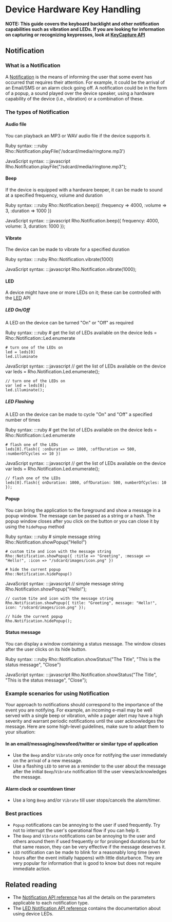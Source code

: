 # Device Hardware Key Handling

**NOTE: This guide covers the keyboard backlight and other notification capabilities such as vibration and LEDs. If you are looking for information on capturing or recognizing keypresses, look at [KeyCapture API](../api/keycapture)**

## Notification

### What is a Notification

A [Notification](../api/Notification) is the means of informing the user that some event has occurred that requires their attention. For example, it could be the arrival of an Email/SMS or an alarm clock going off. A notification could be in the form of a popup, a sound played over the device speaker, using a hardware capability of the device (i.e., vibration) or a combination of these.

### The types of Notification

#### Audio file

You can playback an MP3 or WAV audio file if the device supports it.

Ruby syntax:
    :::ruby
    Rho::Notification.playFile('/sdcard/media/ringtone.mp3')
    
JavaScript syntax:
    :::javascript
    Rho.Notification.playFile("/sdcard/media/ringtone.mp3");

#### Beep

If the device is equipped with a hardware beeper, it can be made to sound at a specified frequency, volume and duration

Ruby syntax:
    :::ruby
    Rho::Notification.beep({ :frequency => 4000, :volume => 3, :duration => 1000 })
    
JavaScript syntax:
    :::javascript
    Rho.Notification.beep({ frequency: 4000, volume: 3, duration: 1000 });

#### Vibrate

The device can be made to vibrate for a specified duration

Ruby syntax:
    :::ruby
    Rho::Notification.vibrate(1000)
    
JavaScript syntax:
    :::javascript
    Rho.Notification.vibrate(1000);

#### LED

A device might have one or more LEDs on it; these can be controlled with the [LED](../api/Notification.Led) API

##### LED On/Off

A LED on the device can be turned "On" or "Off" as required

Ruby syntax:
    :::ruby
    # get the list of LEDs available on the device
    leds = Rho::Notification::Led.enumerate
    
    # turn one of the LEDs on
    led = leds[0]
    led.illuminate
    
JavaScript syntax:
    :::javascript
    // get the list of LEDs available on the device
    var leds = Rho.Notification.Led.enumerate();
    
    // turn one of the LEDs on
    var led = leds[0];
    led.illuminate();

##### LED Flashing

A LED on the device can be made to cycle "On" and "Off" a specified number of times

Ruby syntax:
    :::ruby
    # get the list of LEDs available on the device
    leds = Rho::Notification::Led.enumerate
    
    # flash one of the LEDs
    leds[0].flash({ :onDuration => 1000, :offDuration => 500, :numberOfCycles => 10 })
    
JavaScript syntax:
    :::javascript
    // get the list of LEDs available on the device
    var leds = Rho.Notification.Led.enumerate();
    
    // flash one of the LEDs
    leds[0].flash({ onDuration: 1000, offDuration: 500, numberOfCycles: 10 });

#### Popup

You can bring the application to the foreground and show a message in a popup window. The message can be passed as a string or a hash. The popup window closes after you click on the button or you can close it by using the `hidePopup` method

Ruby syntax:
    :::ruby
    # simple message string
    Rho::Notification.showPopup("Hello!")
    
    # custom tite and icon with the message string
    Rho::Notification.showPopup({ :title => "Greeting", :message => "Hello!", :icon => "/sdcard/images/icon.png" })
    
    # hide the current popup
    Rho::Notification.hidePopup()
    
JavaScript syntax:
    :::javascript
    // simple message string
    Rho.Notification.showPopup("Hello!");
    
    // custom tite and icon with the message string
    Rho.Notification.showPopup({ title: "Greeting", message: "Hello!", icon: "/sdcard/images/icon.png" });
    
    // hide the current popup
    Rho.Notification.hidePopup();

#### Status message

You can display a window containing a status message. The window closes after the user clicks on its hide button.

Ruby syntax:
    :::ruby
    Rho::Notification.showStatus("The Title", "This is the status message", "Close")
    
JavaScript syntax:
    :::javascript
    Rho.Notification.showStatus("The Title", "This is the status message", "Close");

### Example scenarios for using Notification

Your approach to notifications should correspond to the importance of the event you are notifying. For example, an incoming e-mail may be well served with a single beep or vibration, while a pager alert may have a high severity and warrant periodic notifications until the user acknowledges the message. Here are some high-level guidelines, make sure to adapt them to your situation:

#### In an email/messaging/newsfeed/twitter or similar type of application

* Use the `Beep` and/or `Vibrate` only once for notifying the user immediately on the arrival of a new message.
* Use a flashing `LED` to serve as a reminder to the user about the message after the initial `Beep`/`Vibrate` notification till the user views/acknowledges the message.

#### Alarm clock or countdown timer

* Use a long `Beep` and/or `Vibrate` till user stops/cancels the alarm/timer.

### Best practices

* `Popup` notifications can be annoying to the user if used frequently. Try not to interrupt the user's operational flow if you can help it.
* The `Beep` and `Vibrate` notifications can be annoying to the user and others around them if used frequently or for prolonged durations but for that same reason, they can be very effective if the message deserves it.
* `LED` notification can be made to blink for a reasonably long time (even hours after the event initially happens) with little disturbance. They are very popular for information that is good to know but does not require immediate action.


## Related reading

* The [Notification API reference](../api/Notification) has all the details on the parameters applicable to each notification type.
* The [LED Notification API reference](../api/Notification.Led) contains the documentation about using device LEDs.
